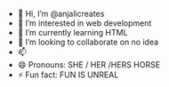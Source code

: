 - 👋 Hi, I’m @anjalicreates
- 👀 I’m interested in web development
- 🌱 I’m currently learning HTML 
- 💞️ I’m looking to collaborate on no idea 
- 📫
- 😄 Pronouns: SHE / HER /HERS HORSE
- ⚡ Fun fact: FUN IS UNREAL

<!---
anjalicreates/anjalicreates is a ✨ special ✨ repository because its `README.md` (this file) appears on your GitHub profile.
You can click the Preview link to take a look at your changes.
--->
